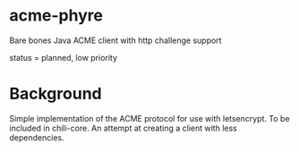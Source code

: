 # acme-phyre
Bare bones Java ACME client with http challenge support

status = planned, low priority

# Background
Simple implementation of the ACME protocol for use with letsencrypt. To be included in chili-core.
An attempt at creating a client with less dependencies.
